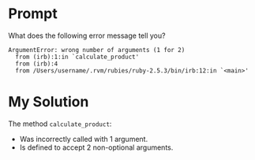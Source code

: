 # Prompt

What does the following error message tell you?

```
ArgumentError: wrong number of arguments (1 for 2)
  from (irb):1:in `calculate_product'
  from (irb):4
  from /Users/username/.rvm/rubies/ruby-2.5.3/bin/irb:12:in `<main>'
```

# My Solution

The method `calculate_product`:

- Was incorrectly called with 1 argument.
- Is defined to accept 2 non-optional arguments.
